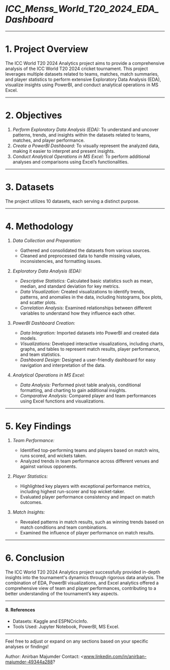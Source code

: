 # *ICC_Menss_World_T20_2024_EDA_Dashboard*

---

# 1. Project Overview

The ICC World T20 2024 Analytics project aims to provide a comprehensive analysis of the ICC World T20 2024 cricket tournament. This project leverages multiple datasets related to teams, matches, match summaries, and player statistics to perform extensive Exploratory Data Analysis (EDA), visualize insights using PowerBI, and conduct analytical operations in MS Excel.

---

# 2. Objectives

1. *Perform Exploratory Data Analysis (EDA):* To understand and uncover patterns, trends, and insights within the datasets related to teams, matches, and player performance.
2. *Create a PowerBI Dashboard:* To visually represent the analyzed data, making it easier to interpret and present insights.
3. *Conduct Analytical Operations in MS Excel:* To perform additional analyses and comparisons using Excel’s functionalities.

---

# 3. Datasets

The project utilizes 10 datasets, each serving a distinct purpose.

---

# 4. Methodology

1. *Data Collection and Preparation:*
   - Gathered and consolidated the datasets from various sources.
   - Cleaned and preprocessed data to handle missing values, inconsistencies, and formatting issues.

2. *Exploratory Data Analysis (EDA):*
   - *Descriptive Statistics:* Calculated basic statistics such as mean, median, and standard deviation for key metrics.
   - *Data Visualization:* Created visualizations to identify trends, patterns, and anomalies in the data, including histograms, box plots, and scatter plots.
   - *Correlation Analysis:* Examined relationships between different variables to understand how they influence each other.

3. *PowerBI Dashboard Creation:*
   - *Data Integration:* Imported datasets into PowerBI and created data models.
   - *Visualizations:* Developed interactive visualizations, including charts, graphs, and tables to represent match results, player performance, and team statistics.
   - *Dashboard Design:* Designed a user-friendly dashboard for easy navigation and interpretation of the data.

4. *Analytical Operations in MS Excel:*
   - *Data Analysis:* Performed pivot table analysis, conditional formatting, and charting to gain additional insights.
   - *Comparative Analysis:* Compared player and team performances using Excel functions and visualizations.

---

# 5. Key Findings

1. *Team Performance:*
   - Identified top-performing teams and players based on match wins, runs scored, and wickets taken.
   - Analyzed trends in team performance across different venues and against various opponents.

2. *Player Statistics:*
   - Highlighted key players with exceptional performance metrics, including highest run-scorer and top wicket-taker.
   - Evaluated player performance consistency and impact on match outcomes.

3. *Match Insights:*
   - Revealed patterns in match results, such as winning trends based on match conditions and team combinations.
   - Examined the influence of player performance on match results.

---

# 6. Conclusion

The ICC World T20 2024 Analytics project successfully provided in-depth insights into the tournament's dynamics through rigorous data analysis. The combination of EDA, PowerBI visualizations, and Excel analytics offered a comprehensive view of team and player performances, contributing to a better understanding of the tournament’s key aspects.

---

#### 8. References

- Datasets: Kaggle and ESPNCricInfo.
- Tools Used: Jupyter Notebook, PowerBI, MS Excel.

---

Feel free to adjust or expand on any sections based on your specific analyses or findings!

Author: Anirban Majumder
Contact: <www.linkedin.com/in/anirban-majumder-49344a288? 
